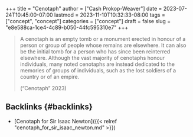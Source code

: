 +++
title = "Cenotaph"
author = ["Cash Prokop-Weaver"]
date = 2023-07-24T10:45:00-07:00
lastmod = 2023-11-10T10:32:33-08:00
tags = ["concept", "concept"]
categories = ["concept"]
draft = false
slug = "e8e588ca-1ce4-4c89-b050-44fc595310e7"
+++

> A cenotaph is an empty tomb or a monument erected in honour of a person or group of people whose remains are elsewhere. It can also be the initial tomb for a person who has since been reinterred elsewhere. Although the vast majority of cenotaphs honour individuals, many noted cenotaphs are instead dedicated to the memories of groups of individuals, such as the lost soldiers of a country or of an empire.
>
> (“Cenotaph” 2023)


## Backlinks {#backlinks}

-   [Cenotaph for Sir Isaac Newton]({{< relref "cenotaph_for_sir_isaac_newton.md" >}})
